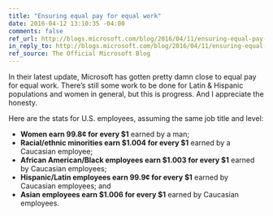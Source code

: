 ```yaml
---
title: "Ensuring equal pay for equal work"
date: 2016-04-12 13:10:35 -04:00
comments: false
ref_url: http://blogs.microsoft.com/blog/2016/04/11/ensuring-equal-pay-equal-work/#sm.001oh58x8usfddx11gd2e9bpq28if
in_reply_to: http://blogs.microsoft.com/blog/2016/04/11/ensuring-equal-pay-equal-work/#sm.001oh58x8usfddx11gd2e9bpq28if
ref_source: The Official Microsoft Blog
---
```


In their latest update, Microsoft has gotten pretty damn close to equal pay for equal work. There’s still some work to be done for Latin & Hispanic populations and women in general, but this is progress. And I appreciate the honesty.

Here are the stats for U.S. employees, assuming the same job title and level:

* **Women earn 99.8¢ for every $1** earned by a man;
* **Racial/ethnic minorities earn $1.004 for every $1** earned by a Caucasian employee;
* **African American/Black employees earn $1.003 for every $1** earned by Caucasian employees;
* **Hispanic/Latin employees earn 99.9¢ for every $1** earned by Caucasian employees; and
* **Asian employees earn $1.006 for every $1** earned by Caucasian employees.